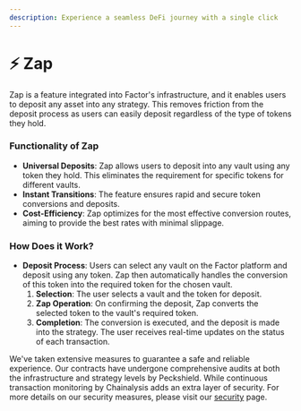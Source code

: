 ```yaml
---
description: Experience a seamless DeFi journey with a single click
---
```


# ⚡ Zap

Zap is a feature integrated into Factor's infrastructure, and it enables users to deposit any asset into any strategy. This removes friction from the deposit process as users can easily deposit regardless of the type of tokens they hold.

### **Functionality of Zap**

* **Universal Deposits**: Zap allows users to deposit into any vault using any token they hold. This eliminates the requirement for specific tokens for different vaults.
* **Instant Transitions**: The feature ensures rapid and secure token conversions and deposits.
* **Cost-Efficiency**: Zap optimizes for the most effective conversion routes, aiming to provide the best rates with minimal slippage.

### **How Does it Work?**

* **Deposit Process**: Users can select any vault on the Factor platform and deposit using any token. Zap then automatically handles the conversion of this token into the required token for the chosen vault.
  1. **Selection**: The user selects a vault and the token for deposit.
  2. **Zap Operation**: On confirming the deposit, Zap converts the selected token to the vault's required token.
  3. **Completion**: The conversion is executed, and the deposit is made into the strategy. The user receives real-time updates on the status of each transaction.

We've taken extensive measures to guarantee a safe and reliable experience. Our contracts have undergone comprehensive audits at both the infrastructure and strategy levels by Peckshield. While continuous transaction monitoring by Chainalysis adds an extra layer of security. For more details on our security measures, please visit our [security](broken-reference) page.&#x20;
